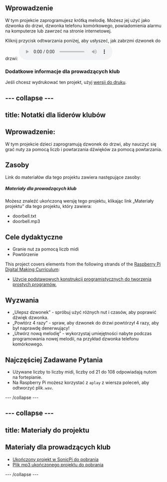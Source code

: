 ## Wprowadzenie

W tym projekcie zaprogramujesz krótką melodię. Możesz jej użyć jako dzwonka do drzwi, dzwonka telefonu komórkowego, powiadomienia alarmu na komputerze lub zawrzeć na stronie internetowej.

<div id="audio-preview" class="pdf-hidden">
  Kliknij przycisk odtwarzania poniżej, aby usłyszeć, jak zabrzmi dzwonek do drzwi: <audio controls preload> <source src="resources/doorbell.mp3" type="audio/mpeg"> Twoja przeglądarka nie obsługuje elementów <code>audio</code>. </audio>
</div>

### Dodatkowe informacje dla prowadzących klub

Jeśli chcesz wydrukować ten projekt, użyj [wersji do druku](https://projects.raspberrypi.org/en/projects/compose-tune/print).

## \--- collapse \---

## title: Notatki dla liderów klubów

## Wprowadzenie:

W tym projekcie dzieci zaprogramują dzwonek do drzwi, aby nauczyć się grać nuty za pomocą liczb i powtarzania dźwięków za pomocą powtarzania.

## Zasoby

Link do materiałów dla tego projektu zawiera następujące zasoby:

##### Materiały dla prowadzących klub

Możesz znaleźć ukończoną wersję tego projektu, klikając link „Materiały projektu” dla tego projektu, który zawiera:

* doorbell.txt
* doorbell.mp3

## Cele dydaktyczne

* Granie nut za pomocą liczb midi
* Powtórzenie

This project covers elements from the following strands of the [Raspberry Pi Digital Making Curriculum](https://rpf.io/curriculum):

* [Użycie podstawowych konstrukcji programistycznych do tworzenia prostych programów.](https://www.raspberrypi.org/curriculum/programming/creator)

## Wyzwania

* „Ulepsz dzwonek” - spróbuj użyć różnych nut i czasów, aby poprawić dźwięk dzwonka.
* „Powtórz 4 razy” - spraw, aby dzwonek do drzwi powtórzył 4 razy, aby był naprawdę denerwujący!
* „Utwórz nową melodię” - wykorzystaj umiejętności nabyte podczas programowania nowej melodii, na przykład dzwonka telefonu komórkowego.

## Najczęściej Zadawane Pytania

* Używane liczby to liczby midi, liczby od 21 do 108 odpowiadają nutom na fortepianie.
* Na Raspberry Pi możesz korzystać z `aplay` z wiersza poleceń, aby odtworzyć plik`.wav`.

\--- /collapse \---

## \--- collapse \---

## title: Materiały do projektu

## Materiały dla prowadzących klub

* [Ukończony projekt w SonicPi do pobrania](resources/doorbell.txt)
* [Plik mp3 ukończonego projektu do pobrania](resources/doorbell.mp3)

\--- /collapse \---